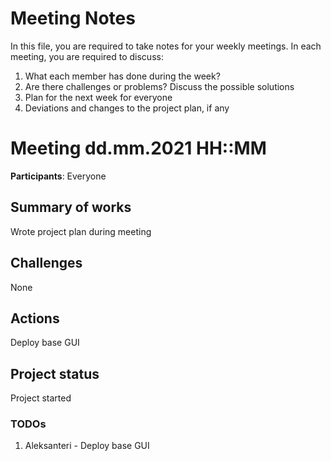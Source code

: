 # Meeting Notes
In this file, you are required to take notes for your weekly meetings. 
In each meeting, you are required to discuss:

1. What each member has done during the week?
2. Are there challenges or problems? Discuss the possible solutions
3. Plan for the next week for everyone
4. Deviations and changes to the project plan, if any


# Meeting dd.mm.2021 HH::MM

**Participants**: 
Everyone

## Summary of works

Wrote project plan during meeting

## Challenges

None

## Actions

Deploy base GUI

## Project status 
Project started

### TODOs
1. Aleksanteri - Deploy base GUI
